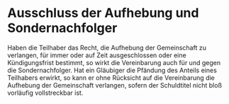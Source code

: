 # Ausschluss der Aufhebung und Sondernachfolger

Haben die Teilhaber das Recht, die Aufhebung der Gemeinschaft zu verlangen, für immer oder auf Zeit ausgeschlossen oder eine Kündigungsfrist bestimmt, so wirkt die Vereinbarung auch für und gegen die Sondernachfolger. Hat ein Gläubiger die Pfändung des Anteils eines Teilhabers erwirkt, so kann er ohne Rücksicht auf die Vereinbarung die Aufhebung der Gemeinschaft verlangen, sofern der Schuldtitel nicht bloß vorläufig vollstreckbar ist. 

